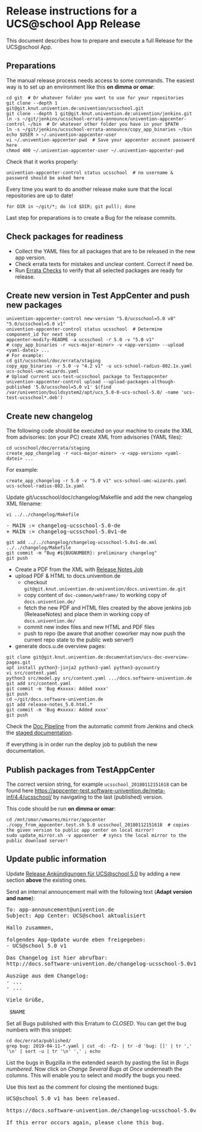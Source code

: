 # Release instructions for a UCS@school App Release

This document describes how to prepare and execute a full Release for the UCS@school App.


## Preparations
The manual release process needs access to some commands. The easiest way is to set up an environment
like this **on dimma or omar**:
```shell
cd git  # Or whatever folder you want to use for your repositories
git clone --depth 1 git@git.knut.univention.de:univention/ucsschool.git
git clone --depth 1 git@git.knut.univention.de:univention/jenkins.git
ln -s ~/git/jenkins/ucsschool-errata-announce/univention-appcenter-control ~/bin  # Or whatever other folder you have in your $PATH
ln -s ~/git/jenkins/ucsschool-errata-announce/copy_app_binaries ~/bin
echo $USER > ~/.univention-appcenter-user
vi ~/.univention-appcenter-pwd  # Save your appcenter account password here
chmod 400 ~/.univention-appcenter-user ~/.univention-appcenter-pwd
```

Check that it works properly:
```shell
univention-appcenter-control status ucsschool  # no username & password should be asked here
```

Every time you want to do another release make sure that the local repositories are up to date!
```shell
for DIR in ~/git/*; do (cd $DIR; git pull); done
```

Last step for preparations is to create a Bug for the release commits.

## Check packages for readiness

- Collect the YAML files for all packages that are to be released in the new app version.
- Check errata texts for mistakes and unclear content. Correct if need be.
- Run [Errata Checks](https://jenkins.knut.univention.de:8181/job/Mitarbeiter/job/schwardt/job/UCSschool%20CheckErrataForRelease)
  to verify that all selected packages are ready for release.

## Create new version in Test AppCenter and push new packages

```shell
univention-appcenter-control new-version "5.0/ucsschool=5.0 v8" "5.0/ucsschool=5.0 v1"
univention-appcenter-control status ucsschool  # Determine component_id for next step
appcenter-modify-README -a ucsschool -r 5.0 -v "5.0 v1"
# copy_app_binaries -r <ucs-major-minor> -v <app-version> --upload <yaml-datei> ...
# For example:
cd git/ucsschool/doc/errata/staging
copy_app_binaries -r 5.0 -v "4.2 v1" -u ucs-school-radius-802.1x.yaml ucs-school-umc-wizards.yaml
# Upload current ucs-test-ucsschool package to Testappcenter
univention-appcenter-control upload --upload-packages-although-published '5.0/ucsschool=5.0 v1' $(find /var/univention/buildsystem2/apt/ucs_5.0-0-ucs-school-5.0/ -name 'ucs-test-ucsschool*.deb')
```

## Create new changelog
The following code should be executed on your machine to create the XML from advisories:
    (on your PC) create XML from advisories (YAML files):
```shell
cd ucsschool/doc/errata/staging
create_app_changelog -r <ucs-major-minor> -v <app-version> <yaml-datei> ...
```

For example:
```shell
create_app_changelog -r 5.0 -v "5.0 v1" ucs-school-umc-wizards.yaml ucs-school-radius-802.1x.yaml
```

Update git/ucsschool/doc/changelog/Makefile and add the new changelog XML filename:

```shell
vi ../../changelog/Makefile
```

<pre>
- MAIN := changelog-ucsschool-5.0-de
+ MAIN := changelog-ucsschool-5.0v1-de
</pre>

```shell
git add ../../changelog/changelog-ucsschool-5.0v1-de.xml ../../changelog/Makefile
git commit -m "Bug #${BUGNUMBER}: preliminary changelog"
git push
```

- Create a PDF from the XML with [Release Notes Job](https://jenkins.knut.univention.de:8181/job/UCSschool-4.3/job/ReleaseNotes/)
- upload PDF & HTML to docs.univention.de
    - checkout `git@git.knut.univention.de:univention/docs.univention.de.git`
    - copy content of `doc-common/webframe/` to working copy of `docs.univention.de/`
    - fetch the new PDF and HTML files created by the above jenkins job (ReleaseNotes) and place them in working copy of `docs.univention.de/`
    - commit new index files and new HTML and PDF files
    - push to repo (be aware that another coworker may now push the current repo state to the public web server!)
- generate docs.u.de overview pages:
```shell
git clone git@git.knut.univention.de:documentation/ucs-doc-overview-pages.git
apt install python3-jinja2 python3-yaml python3-pycountry
vi src/content.yaml
python3 src/model.py src/content.yaml .../docs.software-univention.de
git add src/content.yaml
git commit -m 'Bug #xxxxx: Added xxxx'
git push
cd ~/git/docs.software-univention.de
git add release-notes_5.0.html.*
git commit -m 'Bug #xxxxx: Added xxxx'
git push
```

Check the [Doc Pipeline](https://git.knut.univention.de/univention/docs.univention.de/-/pipelines) from the automatic
commit from Jenkins and check the [staged documentation](http://univention-repository.knut.univention.de/download/docs/).

If everything is in order run the deploy job to publish the new documentation.

## Publish packages from TestAppCenter

The correct version string, for example `ucsschool_20180112151618` can be found here
https://appcenter-test.software-univention.de/meta-inf/4.4/ucsschool/ by navigating to the last (published) version.

This code should be run **on dimma or omar**:
```shell
cd /mnt/omar/vmwares/mirror/appcenter
./copy_from_appcenter.test.sh 5.0 ucsschool_20180112151618  # copies the given version to public app center on local mirror!
sudo update_mirror.sh -v appcenter  # syncs the local mirror to the public download server!
```

## Update public information

Update [Release Ankündigungen für UCS@school 5.0](https://help.univention.com/t/release-ankundigungen-fur-ucs-school-4-4-stand-12-10-2020/12064)
by adding a new section **above** the existing ones.

Send an internal announcement mail with the following text (**Adapt version and name**):
<pre>
To: app-announcement@univention.de
Subject: App Center: UCS@school aktualisiert

Hallo zusammen,

folgendes App-Update wurde eben freigegeben:
- UCS@school 5.0 v1

Das Changelog ist hier abrufbar:
http://docs.software-univention.de/changelog-ucsschool-5.0v1-de.html

Auszüge aus dem Changelog:
- ...
- ...

Viele Grüße,

 $NAME
</pre>

Set all Bugs published with this Erratum to *CLOSED*.
You can get the bug numbers with this snippet:
```shell
cd doc/errata/published/
grep bug: 2019-04-11-*.yaml | cut -d: -f2- | tr -d 'bug: []' | tr ',' '\n' | sort -u | tr '\n' ',' ; echo
```
List the bugs in Bugzilla in the extended search by pasting the list in *Bugs numbered*.
Now click on *Change Several Bugs at Once* underneath the columns.
This will enable you to select and modify the bugs you need.


Use this text as the comment for closing the mentioned bugs:
<pre>
UCS@school 5.0 v1 has been released.

https://docs.software-univention.de/changelog-ucsschool-5.0v1-de.html

If this error occurs again, please clone this bug.
</pre>